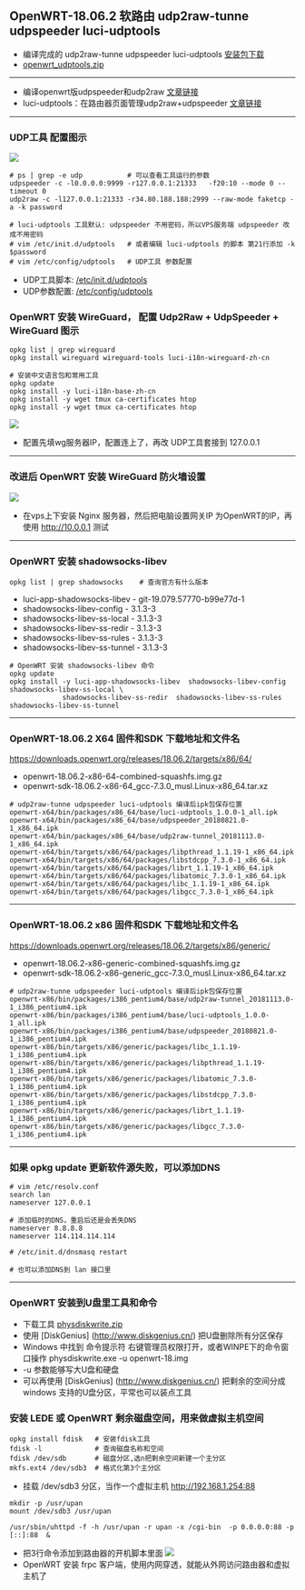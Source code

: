 ## OpenWRT-18.06.2 软路由 udp2raw-tunne udpspeeder luci-udptools 

- 编译完成的 udp2raw-tunne udpspeeder luci-udptools [安装包下载](https://github.com/hongwenjun/vps_setup/blob/master/openwrt-18.06.2/openwrt_udptools.zip)
- [openwrt_udptools.zip](https://github.com/hongwenjun/vps_setup/blob/master/openwrt-18.06.2/openwrt_udptools.zip)
-----------------
- 编译openwrt版udpspeeder和udp2raw [文章链接](https://www.atrandys.com/2018/1255.html)
- luci-udptools：在路由器页面管理udp2raw+udpspeeder [文章链接](https://www.atrandys.com/2018/1247.html)

-----------------
### UDP工具 配置图示
![](https://raw.githubusercontent.com/hongwenjun/vps_setup/master/openwrt-18.06.2/openwrt_udptools.png)

```
# ps | grep -e udp           # 可以查看工具运行的参数
udpspeeder -c -l0.0.0.0:9999 -r127.0.0.1:21333   -f20:10 --mode 0 --timeout 0
udp2raw -c -l127.0.0.1:21333 -r34.80.188.188:2999 --raw-mode faketcp -a -k password

# luci-udptools 工具默认: udpspeeder 不用密码，所以VPS服务端 udpspeeder 改成不用密码
# vim /etc/init.d/udptools   # 或者编辑 luci-udptools 的脚本 第21行添加 -k $password
# vim /etc/config/udptools   # UDP工具 参数配置
```
- UDP工具脚本: [/etc/init.d/udptools](https://github.com/atrandys/luci-udptools/blob/master/src/etc/init.d/udptools)
- UDP参数配置: [/etc/config/udptools](https://github.com/atrandys/luci-udptools/blob/master/src/etc/config/udptools) 

### OpenWRT 安装 WireGuard， 配置 Udp2Raw + UdpSpeeder + WireGuard 图示
```
opkg list | grep wireguard
opkg install wireguard wireguard-tools luci-i18n-wireguard-zh-cn

# 安装中文语言包和常用工具
opkg update    
opkg install -y luci-i18n-base-zh-cn
opkg install -y wget tmux ca-certificates htop
opkg install -y wget tmux ca-certificates htop

```

![](https://raw.githubusercontent.com/hongwenjun/img/master/openwrt-wg_udp2raw.png)
- 配置先填wg服务器IP，配置连上了，再改 UDP工具套接到 127.0.0.1
-----------------

### 改进后 OpenWRT 安装 WireGuard 防火墙设置
![](https://raw.githubusercontent.com/hongwenjun/img/master/openwrt-wg_firewall.png)
- 在vps上下安装 Nginx 服务器，然后把电脑设置网关IP 为OpenWRT的IP，再使用 http://10.0.0.1 测试

-----------------

### OpenWRT 安装 shadowsocks-libev
	opkg list | grep shadowsocks    # 查询官方有什么版本
- luci-app-shadowsocks-libev - git-19.079.57770-b99e77d-1
- shadowsocks-libev-config - 3.1.3-3
- shadowsocks-libev-ss-local - 3.1.3-3
- shadowsocks-libev-ss-redir - 3.1.3-3
- shadowsocks-libev-ss-rules - 3.1.3-3
- shadowsocks-libev-ss-tunnel - 3.1.3-3

```
# OpenWRT 安装 shadowsocks-libev 命令
opkg update    
opkg install -y luci-app-shadowsocks-libev  shadowsocks-libev-config  shadowsocks-libev-ss-local \
             shadowsocks-libev-ss-redir  shadowsocks-libev-ss-rules  shadowsocks-libev-ss-tunnel

```
-----------------

### OpenWRT-18.06.2 X64 固件和SDK 下载地址和文件名
https://downloads.openwrt.org/releases/18.06.2/targets/x86/64/
- openwrt-18.06.2-x86-64-combined-squashfs.img.gz
- openwrt-sdk-18.06.2-x86-64_gcc-7.3.0_musl.Linux-x86_64.tar.xz

```
# udp2raw-tunne udpspeeder luci-udptools 编译后ipk包保存位置
openwrt-x64/bin/packages/x86_64/base/luci-udptools_1.0.0-1_all.ipk
openwrt-x64/bin/packages/x86_64/base/udpspeeder_20180821.0-1_x86_64.ipk
openwrt-x64/bin/packages/x86_64/base/udp2raw-tunnel_20181113.0-1_x86_64.ipk
openwrt-x64/bin/targets/x86/64/packages/libpthread_1.1.19-1_x86_64.ipk
openwrt-x64/bin/targets/x86/64/packages/libstdcpp_7.3.0-1_x86_64.ipk
openwrt-x64/bin/targets/x86/64/packages/librt_1.1.19-1_x86_64.ipk
openwrt-x64/bin/targets/x86/64/packages/libatomic_7.3.0-1_x86_64.ipk
openwrt-x64/bin/targets/x86/64/packages/libc_1.1.19-1_x86_64.ipk
openwrt-x64/bin/targets/x86/64/packages/libgcc_7.3.0-1_x86_64.ipk
```
-----------------

### OpenWRT-18.06.2 x86 固件和SDK 下载地址和文件名
https://downloads.openwrt.org/releases/18.06.2/targets/x86/generic/
- openwrt-18.06.2-x86-generic-combined-squashfs.img.gz
- openwrt-sdk-18.06.2-x86-generic_gcc-7.3.0_musl.Linux-x86_64.tar.xz

```
# udp2raw-tunne udpspeeder luci-udptools 编译后ipk包保存位置
openwrt-x86/bin/packages/i386_pentium4/base/udp2raw-tunnel_20181113.0-1_i386_pentium4.ipk
openwrt-x86/bin/packages/i386_pentium4/base/luci-udptools_1.0.0-1_all.ipk
openwrt-x86/bin/packages/i386_pentium4/base/udpspeeder_20180821.0-1_i386_pentium4.ipk
openwrt-x86/bin/targets/x86/generic/packages/libc_1.1.19-1_i386_pentium4.ipk
openwrt-x86/bin/targets/x86/generic/packages/libpthread_1.1.19-1_i386_pentium4.ipk
openwrt-x86/bin/targets/x86/generic/packages/libatomic_7.3.0-1_i386_pentium4.ipk
openwrt-x86/bin/targets/x86/generic/packages/libstdcpp_7.3.0-1_i386_pentium4.ipk
openwrt-x86/bin/targets/x86/generic/packages/librt_1.1.19-1_i386_pentium4.ipk
openwrt-x86/bin/targets/x86/generic/packages/libgcc_7.3.0-1_i386_pentium4.ipk
```

-----------------

### 如果 opkg update 更新软件源失败，可以添加DNS

```
# vim /etc/resolv.conf
search lan
nameserver 127.0.0.1

# 添加临时的DNS，重启后还是会丢失DNS
nameserver 8.8.8.8
nameserver 114.114.114.114

# /etc/init.d/dnsmasq restart

# 也可以添加DNS到 lan 接口里
```
-----------------
### OpenWRT 安装到U盘里工具和命令
- 下载工具 [physdiskwrite.zip](https://github.com/hongwenjun/vps_setup/blob/master/openwrt-18.06.2/physdiskwrite.zip)
- 使用 [DiskGenius] (http://www.diskgenius.cn/) 把U盘删除所有分区保存
- Windows 中找到 命令提示符  右键管理员权限打开，或者WINPE下的命令窗口操作
	physdiskwrite.exe -u openwrt-18.img
- -u 参数能够写大U盘和硬盘
- 可以再使用 [DiskGenius] (http://www.diskgenius.cn/) 把剩余的空间分成 windows 支持的U盘分区，平常也可以装点工具

### 安装 LEDE 或 OpenWRT 剩余磁盘空间，用来做虚拟主机空间 
```
opkg install fdisk   # 安装fdisk工具
fdisk -l             # 查询磁盘名称和空间
fdisk /dev/sdb       # 磁盘分区,选n把剩余空间新建一个主分区
mkfs.ext4 /dev/sdb3  # 格式化第3个主分区

```
- 挂载 /dev/sdb3 分区，当作一个虚拟主机  http://192.168.1.254:88
```
mkdir -p /usr/upan
mount /dev/sdb3 /usr/upan

/usr/sbin/uhttpd -f -h /usr/upan -r upan -x /cgi-bin  -p 0.0.0.0:88 -p [::]:88  &
```
- 把3行命令添加到路由器的开机脚本里面
![](https://raw.githubusercontent.com/hongwenjun/img/master/openwrt_mount.png)
- OpenWRT 安装 frpc 客户端，使用内网穿透，就能从外网访问路由器和虚拟主机了